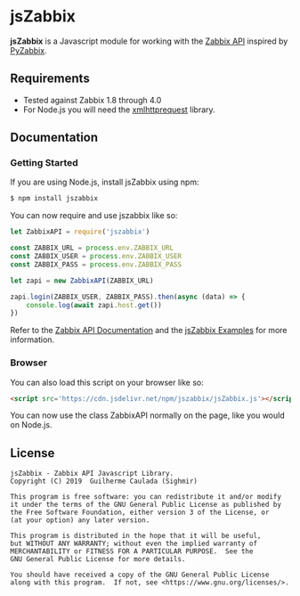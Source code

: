 # jsZabbix #

**jsZabbix** is a Javascript module for working with the [Zabbix API](https://www.zabbix.com/documentation/3.0/manual/api/reference) inspired
by [PyZabbix](https://github.com/lukecyca/pyzabbix).

## Requirements
* Tested against Zabbix 1.8 through 4.0
* For Node.js you will need the [xmlhttprequest](https://www.npmjs.com/package/xmlhttprequest) library.

## Documentation ##
### Getting Started

If you are using Node.js, install jsZabbix using npm:

```bash
$ npm install jszabbix
```

You can now require and use jszabbix like so:

```js
let ZabbixAPI = require('jszabbix')

const ZABBIX_URL = process.env.ZABBIX_URL
const ZABBIX_USER = process.env.ZABBIX_USER
const ZABBIX_PASS = process.env.ZABBIX_PASS

let zapi = new ZabbixAPI(ZABBIX_URL)

zapi.login(ZABBIX_USER, ZABBIX_PASS).then(async (data) => {
    console.log(await zapi.host.get())
})
```

Refer to the [Zabbix API Documentation](https://www.zabbix.com/documentation/3.0/manual/api/reference) and the [jsZabbix Examples](https://github.com/Sighmir/jsZabbix/tree/master/examples) for more information.  

### Browser

You can also load this script on your browser like so:

```html
<script src='https://cdn.jsdelivr.net/npm/jszabbix/jsZabbix.js'></script>
```

You can now use the class ZabbixAPI normally on the page, like you would on Node.js.

## License ##
```
jsZabbix - Zabbix API Javascript Library.
Copyright (C) 2019  Guilherme Caulada (Sighmir)

This program is free software: you can redistribute it and/or modify
it under the terms of the GNU General Public License as published by
the Free Software Foundation, either version 3 of the License, or
(at your option) any later version.

This program is distributed in the hope that it will be useful,
but WITHOUT ANY WARRANTY; without even the implied warranty of
MERCHANTABILITY or FITNESS FOR A PARTICULAR PURPOSE.  See the
GNU General Public License for more details.

You should have received a copy of the GNU General Public License
along with this program.  If not, see <https://www.gnu.org/licenses/>.
```
